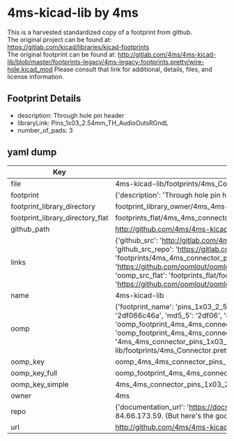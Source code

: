 # 4ms-kicad-lib by 4ms  
This is a harvested standardized copy of a footprint from github.  
The original project can be found at:  
https://gitlab.com/kicad/libraries/kicad-footprints  
The original footprint can be found at:
http://gitlab.com/4ms/4ms-kicad-lib/blob/master/footprints-legacy/4ms-legacy-footprints.pretty/wire-hole.kicad_mod
Please consult that link for additional, details, files, and license information.  
## Footprint Details
* description: Through hole pin header  
* libraryLink: Pins_1x03_2.54mm_TH_AudioOutsRGndL  
* number_of_pads: 3  
## yaml dump  
| Key | Value |  
| --- | --- |  
| file | 4ms-kicad-lib/footprints/4ms_Connector.pretty/Pins_1x03_2.54mm_TH_AudioOutsRGndL.kicad_mod |  
| footprint | {'description': 'Through hole pin header', 'libraryLink': 'Pins_1x03_2.54mm_TH_AudioOutsRGndL', 'number_of_pads': 3} |  
| footprint_library_directory | footprint_library_owner/4ms_4ms-kicad-lib |  
| footprint_library_directory_flat | footprints_flat/4ms_4ms_connector_pins_1x03_2_54mm_th_audiooutsrgndl/working |  
| github_path | http://github.com/4ms/4ms-kicad-lib/blob/master/footprints/4ms_Connector.pretty/Pins_1x03_2.54mm_TH_AudioOutsRGndL.kicad_mod |  
| links | {'github_src': 'http://gitlab.com/4ms/4ms-kicad-lib/blob/master/footprints-legacy/4ms-legacy-footprints.pretty/wire-hole.kicad_mod', 'github_src_repo': 'https://gitlab.com/kicad/libraries/kicad-footprints', 'oomp_bot': 'footprints/4ms_4ms_connector_pins_1x03_2_54mm_th_audiooutsrgndl/working', 'oomp_bot_github': 'https://github.com/oomlout/oomlout_oomp_footprint_bot/tree/main/footprints/4ms_4ms_connector_pins_1x03_2_54mm_th_audiooutsrgndl/working', 'oomp_src_flat': 'footprints_flat/footprints_flat/4ms_4ms_connector_pins_1x03_2_54mm_th_audiooutsrgndl/working', 'oomp_src_flat_github': 'https://github.com/oomlout/oomlout_oomp_footprint_src/tree/main/footprints_flat/4ms_4ms_connector_pins_1x03_2_54mm_th_audiooutsrgndl/working'} |  
| name | 4ms-kicad-lib |  
| oomp | {'footprint_name': 'pins_1x03_2_54mm_th_audiooutsrgndl', 'library_name': '4ms_connector', 'md5': '2df066c46ad356ca2b9fca2dd26cbe20', 'md5_10': '2df066c46a', 'md5_5': '2df06', 'md5_6': '2df066', 'oomp_key': 'oomp_4ms_4ms_connector_pins_1x03_2_54mm_th_audiooutsrgndl', 'oomp_key_extra': 'oomp_footprint_4ms_4ms_connector_pins_1x03_2_54mm_th_audiooutsrgndl', 'oomp_key_full': 'oomp_footprint_4ms_4ms_connector_pins_1x03_2_54mm_th_audiooutsrgndl_2df066', 'oomp_key_simple': '4ms_4ms_connector_pins_1x03_2_54mm_th_audiooutsrgndl', 'original_filename': '4ms-kicad-lib/footprints/4ms_Connector.pretty/Pins_1x03_2.54mm_TH_AudioOutsRGndL.kicad_mod', 'owner_name': '4ms'} |  
| oomp_key | oomp_4ms_4ms_connector_pins_1x03_2_54mm_th_audiooutsrgndl |  
| oomp_key_full | oomp_footprint_4ms_4ms_connector_pins_1x03_2_54mm_th_audiooutsrgndl |  
| oomp_key_simple | 4ms_4ms_connector_pins_1x03_2_54mm_th_audiooutsrgndl |  
| owner | 4ms |  
| repo | {'documentation_url': 'https://docs.github.com/rest/overview/resources-in-the-rest-api#rate-limiting', 'message': "API rate limit exceeded for 84.66.173.59. (But here's the good news: Authenticated requests get a higher rate limit. Check out the documentation for more details.)"} |  
| url | http://github.com/4ms/4ms-kicad-lib |  

